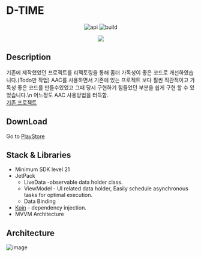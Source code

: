 # D-TIME

<p align="center">
<img alt="api" src="https://img.shields.io/badge/API-21%2B-green?logo=android"/>
<img alt="build" src="https://img.shields.io/github/workflow/status/hongbeomi/HarryPotter/Android%20CI/master"/>
</p>

<p align="center">
    <img src="https://user-images.githubusercontent.com/45057493/103400514-bdfc5c00-4b88-11eb-82c4-01979545d55b.png"/>
</p>

## Description
기존에 제작했었던 프로젝트를 리펙토링을 통해 좀더 가독성이 좋은 코드로 개선하였습니다.(Todo만 작업)
AAC를 사용하면서 기존에 있는 프로젝트 보다 훨씬 직관적이고 가독성 좋은 코드를 만들수있었고 그때 당시 구현하기 힘들었던 부분을 쉽게 구현 할 수 있었습니다.\n
어느정도 AAC 사용방법을 터득함.\
[기존 프로젝트](https://github.com/JY-Dev/D_TIME)


## DownLoad 
Go to [PlayStore](https://play.google.com/store/apps/details?id=com.jaeyoung.d_time)

## Stack & Libraries

- Minimum SDK level 21
- JetPack
    - LiveData -observable data holder class.
    - ViewModel - UI related data holder, Easily schedule asynchronous tasks for optimal execution.
    - Data Binding
- [Koin](https://github.com/InsertKoinIO/koin) - dependency injection.
- MVVM Architecture 

## Architecture

![image](https://user-images.githubusercontent.com/45057493/103400930-429baa00-4b8a-11eb-85dc-c05cf30c7c39.png)

